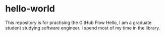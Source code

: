 # hello-world
This repository is for practising the GitHub Flow
Hello, I am a graduate student studying software engineer. I spend most of my time in the library.
